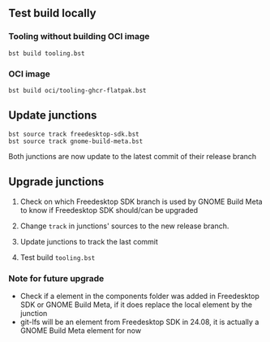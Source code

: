 ## Test build locally

### Tooling without building OCI image
```
bst build tooling.bst
```

### OCI image
```
bst build oci/tooling-ghcr-flatpak.bst
```

## Update junctions

```
bst source track freedesktop-sdk.bst
bst source track gnome-build-meta.bst
```

Both junctions are now update to the latest commit of their release branch

## Upgrade junctions

1. Check on which Freedesktop SDK branch is used by GNOME Build Meta to know if Freedesktop SDK should/can be upgraded

2. Change `track` in junctions' sources to the new release branch.

3. Update junctions to track the last commit

4. Test build `tooling.bst`

### Note for future upgrade
- Check if a element in the components folder was added in Freedesktop SDK or GNOME Build Meta, if it does replace the local element by the junction
- git-lfs will be an element from Freedesktop SDK in 24.08, it is actually a GNOME Build Meta element for now
